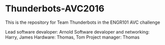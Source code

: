 # Thunderbots-AVC2016
This is the repository for Team Thunderbots in the ENGR101 AVC challenge

Lead software devaloper: Arnold
Software devaloper and networking: Harry, James
Hardware: Thomas, Tom
Project manager: Thomas
